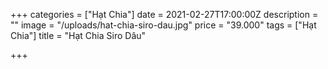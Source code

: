 +++
categories = ["Hạt Chia"]
date = 2021-02-27T17:00:00Z
description = ""
image = "/uploads/hat-chia-siro-dau.jpg"
price = "39.000"
tags = ["Hạt Chia"]
title = "Hạt Chia Siro Dâu"

+++
